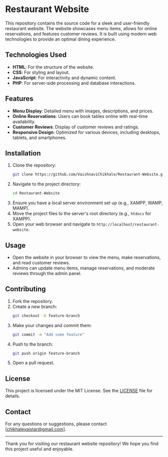 # Restaurant Website

This repository contains the source code for a sleek and user-friendly restaurant website. The website showcases menu items, allows for online reservations, and features customer reviews. It is built using modern web technologies to provide an optimal dining experience.

## Technologies Used

- **HTML**: For the structure of the website.
- **CSS**: For styling and layout.
- **JavaScript**: For interactivity and dynamic content.
- **PHP**: For server-side processing and database interactions.

## Features

- **Menu Display**: Detailed menu with images, descriptions, and prices.
- **Online Reservations**: Users can book tables online with real-time availability.
- **Customer Reviews**: Display of customer reviews and ratings.
- **Responsive Design**: Optimized for various devices, including desktops, tablets, and smartphones.

## Installation

1. Clone the repository:
   ```bash
   git clone https://github.com/VaishnaviChikhale/Restaurant-Website.git
   ```
2. Navigate to the project directory:
   ```bash
   cd Restaurant-Website
   ```
3. Ensure you have a local server environment set up (e.g., XAMPP, WAMP, MAMP).
4. Move the project files to the server's root directory (e.g., `htdocs` for XAMPP).
5. Open your web browser and navigate to `http://localhost/restaurant-website`.

## Usage

- Open the website in your browser to view the menu, make reservations, and read customer reviews.
- Admins can update menu items, manage reservations, and moderate reviews through the admin panel.

## Contributing

1. Fork the repository.
2. Create a new branch:
   ```bash
   git checkout -b feature-branch
   ```
3. Make your changes and commit them:
   ```bash
   git commit -m "Add some feature"
   ```
4. Push to the branch:
   ```bash
   git push origin feature-branch
   ```
5. Open a pull request.

## License

This project is licensed under the MIT License. See the [LICENSE](LICENSE) file for details.

## Contact

For any questions or suggestions, please contact [chikhalevaistar@gmail.com].

---

Thank you for visiting our restaurant website repository! We hope you find this project useful and enjoyable.
